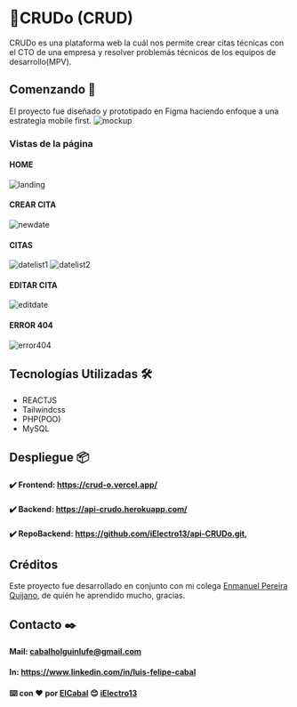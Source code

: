 # :date:CRUDo (CRUD)

CRUDo es una plataforma web la cuál nos permite crear citas técnicas con el CTO de una empresa y resolver problemás técnicos de los equipos de desarrollo(MPV).

## Comenzando 🚀

El proyecto fue diseñado y prototipado en Figma haciendo enfoque a una estrategia mobile first.
![mockup](https://user-images.githubusercontent.com/91229815/160482020-d311e80c-e76d-4124-9918-eab3228223fc.png)


### Vistas de la página 

#### HOME
![landing](https://user-images.githubusercontent.com/91229815/160482126-d80c98b0-4d00-4b49-b6a5-f6c6961dc19a.png)
#### CREAR CITA
![newdate](https://user-images.githubusercontent.com/91229815/160482310-cc90ac9d-c94d-4e26-b248-e1264f7dab89.png)
#### CITAS
![datelist1](https://user-images.githubusercontent.com/91229815/160482396-47fcf8ad-9f88-4158-be3e-dc03da2f9440.png)
![datelist2](https://user-images.githubusercontent.com/91229815/160482451-81679d99-9a3d-410e-994e-eeaac27b9ea9.png)
#### EDITAR CITA
![editdate](https://user-images.githubusercontent.com/91229815/160482858-abc8fe78-4d05-4b3b-832c-221967e3f8b2.png)
#### ERROR 404
![error404](https://user-images.githubusercontent.com/91229815/160482944-a970adde-a594-40dc-8dff-1999d22a31d8.png)

## Tecnologías Utilizadas 🛠️
* REACTJS
* Tailwindcss
* PHP(POO)
* MySQL
## Despliegue 📦

#### ✔️ Frontend: https://crud-o.vercel.app/
#### ✔️ Backend: https://api-crudo.herokuapp.com/
#### ✔️ RepoBackend: https://github.com/iElectro13/api-CRUDo.git,

## Créditos 
Este proyecto fue desarrollado en conjunto con mi colega [Enmanuel Pereira Quijano](https://github.com/iElectro13), de quién he aprendido mucho, gracias.
## Contacto ✒️

#### Mail: cabalholguinlufe@gmail.com 
#### In: https://www.linkedin.com/in/luis-felipe-cabal


#### ⌨️ con ❤️ por [ElCabal](https://github.com/ElCabal) 😊 [iElectro13](https://github.com/iElectro13)
